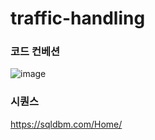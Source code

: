 # traffic-handling

### 코드 컨베션

![image](https://github.com/JoYuKang/traffic-handling/assets/46198324/52730621-b0dd-47f4-bb09-3af1cfa46de2)

### 시퀀스

https://sqldbm.com/Home/
